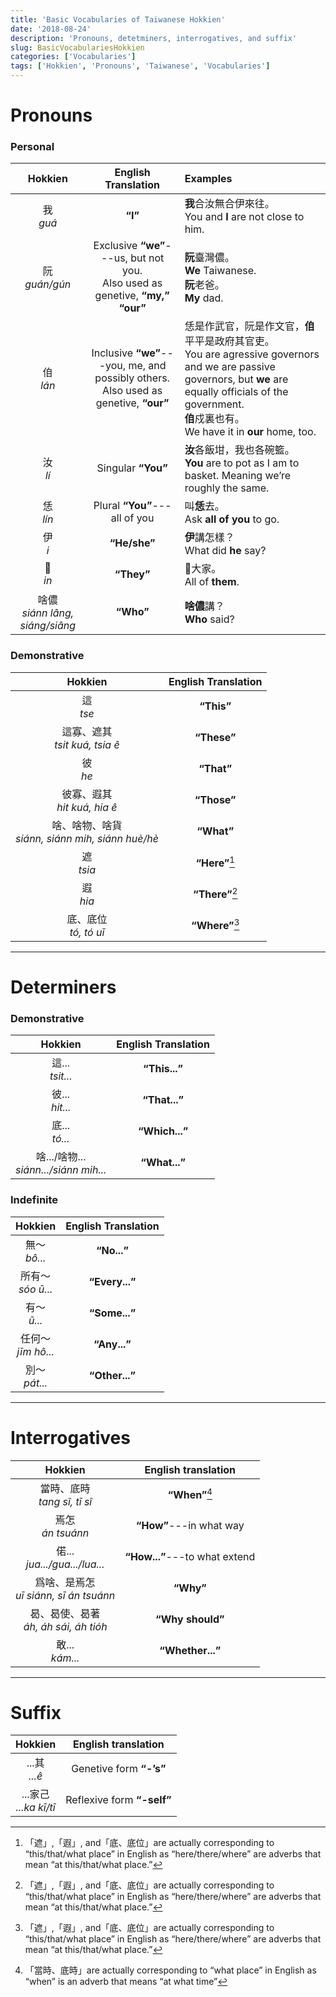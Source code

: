 ```yaml
---
title: 'Basic Vocabularies of Taiwanese Hokkien'
date: '2018-08-24'
description: 'Pronouns, detetminers, interrogatives, and suffix'
slug: BasicVocabulariesHokkien
categories: ['Vocabularies']
tags: ['Hokkien', 'Pronouns', 'Taiwanese', 'Vocabularies']
---
```


#  Pronouns

### Personal

|Hokkien|English Translation|Examples|
|:---:|:---:|:---|
|我</br>*guá*|**“I”**|**我**合汝無合伊來往。</br>You and **I** are not close to him.|
|阮</br>*guán/gún*|Exclusive **“we”**---us, but not you.</br>Also used as genetive, **“my,” “our”**|**阮**臺灣儂。</br>**We** Taiwanese.</br>**阮**老爸。</br>**My** dad.|
|㑑</br>*lán*|Inclusive **“we”**---you, me, and possibly others.</br>Also used as genetive, **“our”**|恁是作武官，阮是作文官，**㑑**平平是政府其官吏。</br>You are agressive governors and we are passive governors, but **we** are equally officials of the government.</br>**㑑**戍裏也有。</br>We have it in **our** home, too.|
|汝</br>*lí*|Singular **“You”**|**汝**各飯坩，我也各碗籃。</br>**You** are to pot as I am to basket. Meaning we’re roughly the same.|
|恁</br>*lín*|Plural **“You”**---all of you|叫**恁**去。</br>Ask **all of you** to go.|
|伊</br>*i*|**“He/she”**|**伊**講怎樣？</br>What did **he** say?|
|𪜶</br>*in*|**“They”**|**𪜶**大家。</br>All of **them**.|
|啥儂</br>*siánn lâng, siáng/siâng*|**“Who”**|**啥儂**講？</br>**Who** said?|

### Demonstrative

|Hokkien|English Translation|
|:---:|:---:|
|這</br>*tse*|**“This”**|
|這寡、遮其</br>*tsit kuá, tsia ê*|**“These”**|
|彼</br>*he*|**“That”**|
|彼寡、遐其</br>*hit kuá, hia ê*|**“Those”**|
|啥、啥物、啥貨</br>*siánn, siánn mih, siánn huè/hè*|**“What”**|
|遮</br>*tsia*|**“Here”**[^1]|
|遐</br>*hia*|**“There”**[^1]|
|底、底位</br>*tó, tó uī*|**“Where”**[^1]|
 
---

# Determiners

### Demonstrative

|Hokkien|English Translation|
|:---:|:---:|
|這...</br>*tsit...*|**“This...”**|
|彼...</br>*hit...*|**“That...”**|
|底...</br>*tó...*|**“Which...”**|
|啥.../啥物...</br>*siánn.../siánn mih...*|**“What...”**|

### Indefinite

|Hokkien|English Translation|
|:---:|:---:|
|無～</br>*bô...*|**“No...”**|
|所有～</br>*sóo ū...*|**“Every...”**|
|有～</br>*ū...*|**“Some...”**|
|任何～</br>*jīm hô...*|**“Any...”**|
|別～</br>*pát...*|**“Other...”**|

---

# Interrogatives

|Hokkien|English translation|
|:---:|:---:|
|當時、底時</br>*tang sî, tī sî*|**“When”**[^2]|
|焉怎</br>*án tsuánn*|**“How”**---in what way|
|偌...</br>*jua.../gua.../lua...*|**“How...”**---to what extend|
|爲啥、是焉怎</br>*uī siánn, sī án tsuánn*|**“Why”**|
|曷、曷使、曷著</br>*áh, áh sái, áh tióh*|**“Why should”**|
|敢...</br>*kám...*|**“Whether...”**|

---

# Suffix

|Hokkien|English translation|
|:---:|:---:|
|...其</br>*...ê*|Genetive form **“-’s”**|
|...家己</br>*...ka kī/tī*|Reflexive form **“-self”**|

[^1]:「遮」,「遐」, and「底、底位」are actually corresponding to “this/that/what place” in English as “here/there/where” are adverbs that mean “at this/that/what place.”
[^2]:「當時、底時」are actually corresponding to “what place” in English as “when” is an adverb that means “at what time”
